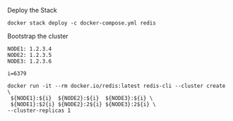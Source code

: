 Deploy the Stack

```
docker stack deploy -c docker-compose.yml redis
```

Bootstrap the cluster

```
NODE1: 1.2.3.4
NODE2: 1.2.3.5
NODE3: 1.2.3.6

i=6379

docker run -it --rm docker.io/redis:latest redis-cli --cluster create \
 ${NODE1}:${i}  ${NODE2}:${i}  ${NODE3}:${i} \
 ${NODE1}:$2{i} ${NODE2}:2${i} ${NODE3}:2${i} \
--cluster-replicas 1
```
